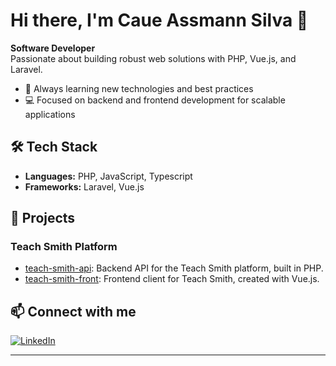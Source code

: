 # Hi there, I'm Caue Assmann Silva 👋

**Software Developer**  
Passionate about building robust web solutions with PHP, Vue.js, and Laravel.

- 🌱 Always learning new technologies and best practices
- 💻 Focused on backend and frontend development for scalable applications

## 🛠️ Tech Stack
- **Languages:** PHP, JavaScript, Typescript
- **Frameworks:** Laravel, Vue.js

## 🚀 Projects

### Teach Smith Platform
- [teach-smith-api](https://github.com/assmannsilva/teach-smith-api): Backend API for the Teach Smith platform, built in PHP.
- [teach-smith-front](https://github.com/assmannsilva/teach-smith-front): Frontend client for Teach Smith, created with Vue.js.

## 📫 Connect with me
[![LinkedIn](https://img.shields.io/badge/LinkedIn-blue?logo=linkedin&logoColor=white)](https://www.linkedin.com/in/caue-assmann-silva/)

---
